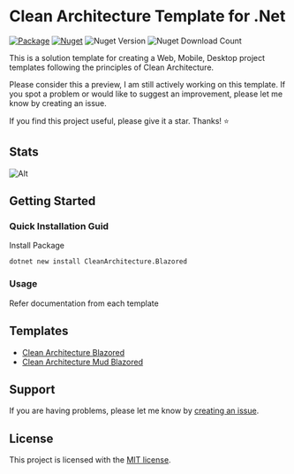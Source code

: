 # Clean Architecture Template for .Net

[![Package](https://github.com/ubhaya/CleanArchitecture.Blazored/actions/workflows/CleanArchitecture.Blazored.Dev.yml/badge.svg)](https://github.com/ubhaya/CleanArchitecture.Blazored/actions/workflows/CleanArchitecture.Blazored.Dev.yml)
[![Nuget](https://github.com/ubhaya/CleanArchitecture.Blazored/actions/workflows/CleanArchitecture.Blazored.Deploy.yml/badge.svg)](https://github.com/ubhaya/CleanArchitecture.Blazored/actions/workflows/CleanArchitecture.Blazored.Deploy.yml)
![Nuget Version](https://img.shields.io/nuget/v/CleanArchitecture.Blazored?style=flat&logo=nuget&label=Nuget%20Version)
![Nuget Download Count](https://img.shields.io/nuget/dt/CleanArchitecture.Blazored?style=flat&logo=nuget&label=Nuget%20Download)

This is a solution template for creating a Web, Mobile, Desktop project templates following the principles of Clean Architecture.

Please consider this a preview, I am still actively working on this template. If you spot a problem or would like to suggest an improvement, please let me know by creating an issue.

If you find this project useful, please give it a star. Thanks! ⭐

## Stats

![Alt](https://repobeats.axiom.co/api/embed/d254c1409571ffbbea64ed9a705d4daf634b03f4.svg "Repobeats analytics image")

## Getting Started

### Quick Installation Guid

Install Package

```powershell, bash
dotnet new install CleanArchitecture.Blazored
```

### Usage

Refer documentation from each template

## Templates
<!-- include (TemplatesSection.g.md) -->
* [Clean Architecture Blazored](src/content/CleanArchitecture.Blazored/README.md)
* [Clean Architecture Mud Blazored](src/content/CleanArchitecture.MudBlazored/README.md)
<!-- /include -->

## Support
If you are having problems, please let me know by [creating an issue].

## License
This project is licensed with the [MIT license].

[creating an issue]: https://github.com/ubhaya/CleanArchitecture.Blazored/issues
[MIT license]: https://github.com/ubhaya/CleanArchitecture.Blazored/blob/main/LICENSE
